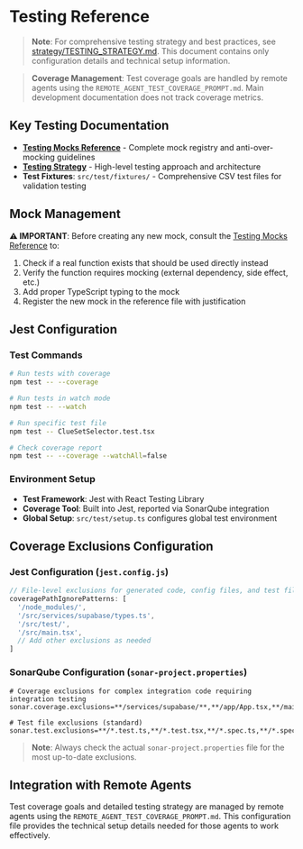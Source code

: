 # Testing Reference

> **Note**: For comprehensive testing strategy and best practices, see [strategy/TESTING_STRATEGY.md](./strategy/TESTING_STRATEGY.md). This document contains only configuration details and technical setup information.

> **Coverage Management**: Test coverage goals are handled by remote agents using the `REMOTE_AGENT_TEST_COVERAGE_PROMPT.md`. Main development documentation does not track coverage metrics.

## Key Testing Documentation
- **[Testing Mocks Reference](./TESTING_MOCKS_REFERENCE.md)** - Complete mock registry and anti-over-mocking guidelines
- **[Testing Strategy](./strategy/TESTING_STRATEGY.md)** - High-level testing approach and architecture
- **Test Fixtures**: `src/test/fixtures/` - Comprehensive CSV test files for validation testing

## Mock Management
**⚠️ IMPORTANT**: Before creating any new mock, consult the [Testing Mocks Reference](./TESTING_MOCKS_REFERENCE.md) to:
1. Check if a real function exists that should be used directly instead
2. Verify the function requires mocking (external dependency, side effect, etc.)
3. Add proper TypeScript typing to the mock
4. Register the new mock in the reference file with justification

## Jest Configuration

### Test Commands
```bash
# Run tests with coverage
npm test -- --coverage

# Run tests in watch mode
npm test -- --watch

# Run specific test file
npm test -- ClueSetSelector.test.tsx

# Check coverage report
npm test -- --coverage --watchAll=false
```

### Environment Setup
- **Test Framework**: Jest with React Testing Library
- **Coverage Tool**: Built into Jest, reported via SonarQube integration
- **Global Setup**: `src/test/setup.ts` configures global test environment

## Coverage Exclusions Configuration

### Jest Configuration (`jest.config.js`)
```javascript
// File-level exclusions for generated code, config files, and test files
coveragePathIgnorePatterns: [
  '/node_modules/',
  '/src/services/supabase/types.ts',
  '/src/test/',
  '/src/main.tsx',
  // Add other exclusions as needed
]
```

### SonarQube Configuration (`sonar-project.properties`)
```properties
# Coverage exclusions for complex integration code requiring integration testing
sonar.coverage.exclusions=**/services/supabase/**,**/app/App.tsx,**/main.tsx

# Test file exclusions (standard)
sonar.test.exclusions=**/*.test.ts,**/*.test.tsx,**/*.spec.ts,**/*.spec.tsx
```

> **Note**: Always check the actual `sonar-project.properties` file for the most up-to-date exclusions.

## Integration with Remote Agents

Test coverage goals and detailed testing strategy are managed by remote agents using the `REMOTE_AGENT_TEST_COVERAGE_PROMPT.md`. This configuration file provides the technical setup details needed for those agents to work effectively.
